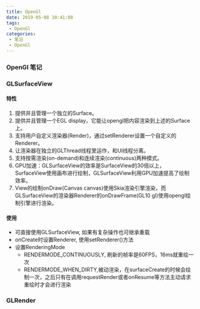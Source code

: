 ```yaml
---
title: OpenGl
date: 2019-05-08 10:41:08
tags:
 - OpenGl
categories:
 - 笔记
 - OpenGl
---
```

### OpenGl 笔记

<!--more-->

### GLSurfaceView
#### 特性
 1. 提供并且管理一个独立的Surface。
 2. 提供并且管理一个EGL display，它能让opengl把内容渲染到上述的Surface上。
 3. 支持用户自定义渲染器(Render)，通过setRenderer设置一个自定义的Renderer。
 4. 让渲染器在独立的GLThread线程里运作，和UI线程分离。
 5. 支持按需渲染(on-demand)和连续渲染(continuous)两种模式。
 6. GPU加速：GLSurfaceView的效率是SurfaceView的30倍以上，SurfaceView使用画布进行绘制，GLSurfaceView利用GPU加速提高了绘制效率。
 7. View的绘制onDraw(Canvas canvas)使用Skia渲染引擎渲染，而GLSurfaceView的渲染器Renderer的onDrawFrame(GL10 gl)使用opengl绘制引擎进行渲染。

#### 使用
 * 可直接使用GLSurfaceView, 如果有复杂操作也可继承重载
 * onCreate时设置Renderer, 使用setRenderer()方法
 * 设置RenderingMode
    * RENDERMODE_CONTINUOUSLY, 刷新的帧率是60FPS，16ms就重绘一次
    * RENDERMODE_WHEN_DIRTY,被动渲染，在surfaceCreate的时候会绘制一次，之后只有在调用requestRender或者onResume等方法主动请求重绘时才会进行渲染

### GLRender
